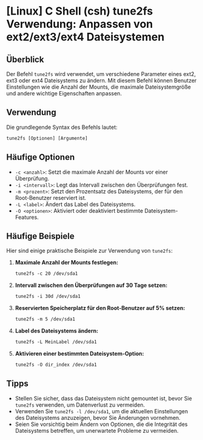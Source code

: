 # [Linux] C Shell (csh) tune2fs Verwendung: Anpassen von ext2/ext3/ext4 Dateisystemen

## Überblick
Der Befehl `tune2fs` wird verwendet, um verschiedene Parameter eines ext2, ext3 oder ext4 Dateisystems zu ändern. Mit diesem Befehl können Benutzer Einstellungen wie die Anzahl der Mounts, die maximale Dateisystemgröße und andere wichtige Eigenschaften anpassen.

## Verwendung
Die grundlegende Syntax des Befehls lautet:

```csh
tune2fs [Optionen] [Argumente]
```

## Häufige Optionen
- `-c <anzahl>`: Setzt die maximale Anzahl der Mounts vor einer Überprüfung.
- `-i <intervall>`: Legt das Intervall zwischen den Überprüfungen fest.
- `-m <prozent>`: Setzt den Prozentsatz des Dateisystems, der für den Root-Benutzer reserviert ist.
- `-L <label>`: Ändert das Label des Dateisystems.
- `-O <optionen>`: Aktiviert oder deaktiviert bestimmte Dateisystem-Features.

## Häufige Beispiele
Hier sind einige praktische Beispiele zur Verwendung von `tune2fs`:

1. **Maximale Anzahl der Mounts festlegen:**
   ```csh
   tune2fs -c 20 /dev/sda1
   ```

2. **Intervall zwischen den Überprüfungen auf 30 Tage setzen:**
   ```csh
   tune2fs -i 30d /dev/sda1
   ```

3. **Reservierten Speicherplatz für den Root-Benutzer auf 5% setzen:**
   ```csh
   tune2fs -m 5 /dev/sda1
   ```

4. **Label des Dateisystems ändern:**
   ```csh
   tune2fs -L MeinLabel /dev/sda1
   ```

5. **Aktivieren einer bestimmten Dateisystem-Option:**
   ```csh
   tune2fs -O dir_index /dev/sda1
   ```

## Tipps
- Stellen Sie sicher, dass das Dateisystem nicht gemountet ist, bevor Sie `tune2fs` verwenden, um Datenverlust zu vermeiden.
- Verwenden Sie `tune2fs -l /dev/sda1`, um die aktuellen Einstellungen des Dateisystems anzuzeigen, bevor Sie Änderungen vornehmen.
- Seien Sie vorsichtig beim Ändern von Optionen, die die Integrität des Dateisystems betreffen, um unerwartete Probleme zu vermeiden.